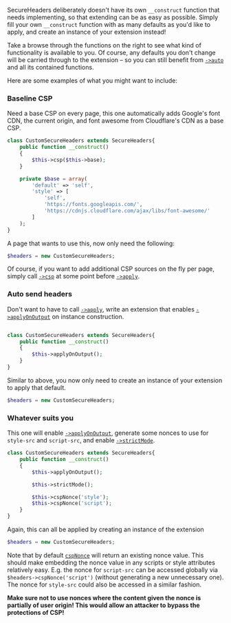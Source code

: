 SecureHeaders deliberately doesn't have its own `__construct` function that needs implementing, so that extending can be as easy as possible. Simply fill your own `__construct` function with as many defaults as you'd like to apply, and create an instance of your extension instead!

Take a browse through the functions on the right to see what kind of functionality is available to you. Of course, any defaults you don't change will be carried through to the extension – so you can still benefit from [`->auto`](auto) and all its contained functions.

Here are some examples of what you might want to include:

### Baseline CSP
Need a base CSP on every page, this one automatically adds Google's font CDN, the current origin, and font awesome from Cloudflare's CDN as a base CSP.
```php
class CustomSecureHeaders extends SecureHeaders{
    public function __construct()
    {
        $this->csp($this->base);
    }

    private $base = array(
        'default' => 'self',
        'style' => [
            'self',
            'https://fonts.googleapis.com/',
            'https://cdnjs.cloudflare.com/ajax/libs/font-awesome/'
        ]
    );
}
```
A page that wants to use this, now only need the following:
```php
$headers = new CustomSecureHeaders;
```

Of course, if you want to add additional CSP sources on the fly per page, simply call [`->csp`](csp) at some point before [`->apply`](apply).


### Auto send headers
Don't want to have to call [`->apply`](apply), write an extension that enables [`->applyOnOutput`](applyOnOutput) on instance construction.
```php

class CustomSecureHeaders extends SecureHeaders{
    public function __construct()
    {
        $this->applyOnOutput();
    }
}
```
Similar to above, you now only need to create an instance of your extension to apply that default.
```php
$headers = new CustomSecureHeaders;
```

### Whatever suits you
This one will enable [`->applyOnOutput`](applyOnOutput), generate some nonces to use for `style-src` and `script-src`, and enable [`->strictMode`](strictMode).

```php
class CustomSecureHeaders extends SecureHeaders{    
    public function __construct()
    {
        $this->applyOnOutput();

        $this->strictMode();

        $this->cspNonce('style');
        $this->cspNonce('script');
    }
}
```

Again, this can all be applied by creating an instance of the extension
```php
$headers = new CustomSecureHeaders;
```

Note that by default [`cspNonce`](cspNonce) will return an existing nonce value. This should make embedding the nonce value in any scripts or style attributes relatively easy.
E.g. the nonce for `script-src` can be accessed globally via `$headers->cspNonce('script')` (without generating a new unnecessary one). The nonce for `style-src` could also be accessed in a similar fashion.

**Make sure not to use nonces where the content given the nonce is partially of user origin! This would allow an attacker to bypass the protections of CSP!**